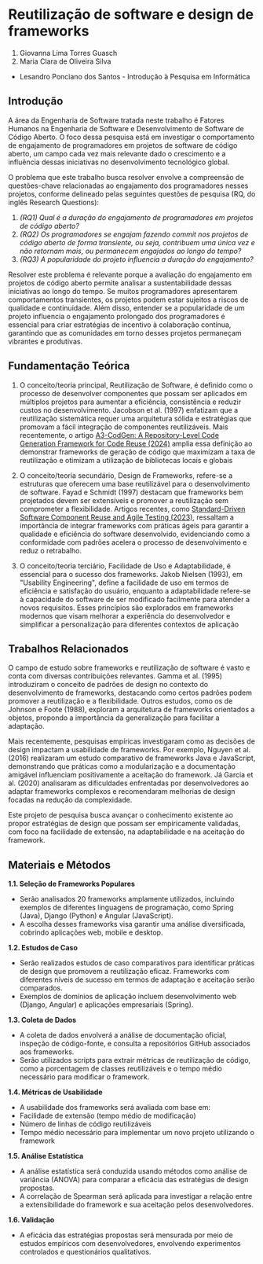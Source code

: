 # Reutilização de software e design de frameworks

1. Giovanna Lima Torres Guasch
2. Maria Clara de Oliveira Silva
* Lesandro Ponciano dos Santos - Introdução à Pesquisa em Informática

## Introdução

A área da Engenharia de Software tratada neste trabalho é Fatores Humanos na Engenharia de Software e Desenvolvimento de Software de Código Aberto. O foco dessa pesquisa está em investigar o comportamento de engajamento de programadores em projetos de software de código aberto, um campo cada vez mais relevante dado o crescimento e a influência dessas iniciativas no desenvolvimento tecnológico global.

O problema que este trabalho busca resolver envolve a compreensão de questões-chave relacionadas ao engajamento dos programadores nesses projetos, conforme delineado pelas seguintes questões de pesquisa (RQ, do inglês Research Questions):

1. _(RQ1) Qual é a duração do engajamento de programadores em projetos de código aberto?_
2. _(RQ2) Os programadores se engajam fazendo commit nos projetos de código aberto de forma transiente, ou seja, contribuem uma única vez e não retornam mais, ou permanecem engajados ao longo do tempo?_
3. _(RQ3) A popularidade do projeto influencia a duração do engajamento?_

Resolver este problema é relevante porque a avaliação do engajamento em projetos de código aberto permite analisar a sustentabilidade dessas iniciativas ao longo do tempo. Se muitos programadores apresentarem comportamentos transientes, os projetos podem estar sujeitos a riscos de qualidade e continuidade. Além disso, entender se a popularidade de um projeto influencia o engajamento prolongado dos programadores é essencial para criar estratégias de incentivo à colaboração contínua, garantindo que as comunidades em torno desses projetos permaneçam vibrantes e produtivas.

## Fundamentação Teórica

1. O conceito/teoria principal, Reutilização de Software, é definido como o processo de desenvolver componentes que possam ser aplicados em múltiplos projetos para aumentar a eficiência, consistência e reduzir custos no desenvolvimento. Jacobson et al. (1997) enfatizam que a reutilização sistemática requer uma arquitetura sólida e estratégias que promovam a fácil integração de componentes reutilizáveis. Mais recentemente, o artigo [A3-CodGen: A Repository-Level Code Generation Framework for Code Reuse (2024)](https://ieeexplore.ieee.org/document/10734067) amplia essa definição ao demonstrar frameworks de geração de código que maximizam a taxa de reutilização e otimizam a utilização de bibliotecas locais e globais

2. O conceito/teoria secundário, Design de Frameworks, refere-se a estruturas que oferecem uma base reutilizável para o desenvolvimento de software. Fayad e Schmidt (1997) destacam que frameworks bem projetados devem ser extensíveis e promover a reutilização sem comprometer a flexibilidade. Artigos recentes, como [Standard-Driven Software Component Reuse and Agile Testing (2023)](https://ieeexplore.ieee.org/abstract/document/10633676), ressaltam a importância de integrar frameworks com práticas ágeis para garantir a qualidade e eficiência do software desenvolvido, evidenciando como a conformidade com padrões acelera o processo de desenvolvimento e reduz o retrabalho​.

3. O conceito/teoria terciário, Facilidade de Uso e Adaptabilidade, é essencial para o sucesso dos frameworks. Jakob Nielsen (1993), em "Usability Engineering", define a facilidade de uso em termos de eficiência e satisfação do usuário, enquanto a adaptabilidade refere-se à capacidade do software de ser modificado facilmente para atender a novos requisitos. Esses princípios são explorados em frameworks modernos que visam melhorar a experiência do desenvolvedor e simplificar a personalização para diferentes contextos de aplicação​

## Trabalhos Relacionados

O campo de estudo sobre frameworks e reutilização de software é vasto e conta com diversas contribuições relevantes. Gamma et al. (1995) introduziram o conceito de padrões de design no contexto do desenvolvimento de frameworks, destacando como certos padrões podem promover a reutilização e a flexibilidade. Outros estudos, como os de Johnson e Foote (1988), exploram a arquitetura de frameworks orientados a objetos, propondo a importância da generalização para facilitar a adaptação.

Mais recentemente, pesquisas empíricas investigaram como as decisões de design impactam a usabilidade de frameworks. Por exemplo, Nguyen et al. (2016) realizaram um estudo comparativo de frameworks Java e JavaScript, demonstrando que práticas como a modularização e a documentação amigável influenciam positivamente a aceitação do framework. Já Garcia et al. (2020) analisaram as dificuldades enfrentadas por desenvolvedores ao adaptar frameworks complexos e recomendaram melhorias de design focadas na redução da complexidade.

Este projeto de pesquisa busca avançar o conhecimento existente ao propor estratégias de design que possam ser empiricamente validadas, com foco na facilidade de extensão, na adaptabilidade e na aceitação do framework.

## Materiais e Métodos

**1.1. Seleção de Frameworks Populares**
* Serão analisados 20 frameworks amplamente utilizados, incluindo exemplos de diferentes linguagens de programação, como Spring (Java), Django (Python) e Angular (JavaScript).
* A escolha desses frameworks visa garantir uma análise diversificada, cobrindo aplicações web, mobile e desktop.

**1.2. Estudos de Caso**
* Serão realizados estudos de caso comparativos para identificar práticas de design que promovem a reutilização eficaz. Frameworks com diferentes níveis de sucesso em termos de adaptação e aceitação serão comparados.
* Exemplos de domínios de aplicação incluem desenvolvimento web (Django, Angular) e aplicações empresariais (Spring).

**1.3. Coleta de Dados**
* A coleta de dados envolverá a análise de documentação oficial, inspeção de código-fonte, e consulta a repositórios GitHub associados aos frameworks.
* Serão utilizados scripts para extrair métricas de reutilização de código, como a porcentagem de classes reutilizáveis e o tempo médio necessário para modificar o framework.
  
**1.4. Métricas de Usabilidade**
* A usabilidade dos frameworks será avaliada com base em:
* Facilidade de extensão (tempo médio de modificação)
* Número de linhas de código reutilizáveis
* Tempo médio necessário para implementar um novo projeto utilizando o framework

**1.5. Análise Estatística**
* A análise estatística será conduzida usando métodos como análise de variância (ANOVA) para comparar a eficácia das estratégias de design propostas.
* A correlação de Spearman será aplicada para investigar a relação entre a extensibilidade do framework e sua aceitação pelos desenvolvedores.
  
**1.6. Validação**
* A eficácia das estratégias propostas será mensurada por meio de estudos empíricos com desenvolvedores, envolvendo experimentos controlados e questionários qualitativos.
